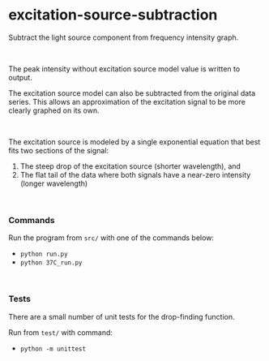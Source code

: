 # excitation-source-subtraction
Subtract the light source component from frequency intensity graph.

<br />

The peak intensity without excitation source model value is written to output.

The excitation source model can also be subtracted from the original data series.  This allows an approximation of the excitation signal to be more clearly graphed on its own.

<br />

The excitation source is modeled by a single exponential equation that best fits two sections of the signal:
1. The steep drop of the excitation source (shorter wavelength), and
2. The flat tail of the data where both signals have a near-zero intensity (longer wavelength)

<br />

### Commands

Run the program from `src/` with one of the commands below:
* `python run.py`
* `python 37C_run.py`

<br />

### Tests

There are a small number of unit tests for the drop-finding function.

Run from `test/` with command:
* `python -m unittest`
